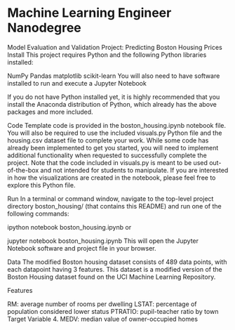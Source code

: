 # Machine Learning Engineer Nanodegree
Model Evaluation and Validation
Project: Predicting Boston Housing Prices
Install
This project requires Python and the following Python libraries installed:

NumPy
Pandas
matplotlib
scikit-learn
You will also need to have software installed to run and execute a Jupyter Notebook

If you do not have Python installed yet, it is highly recommended that you install the Anaconda distribution of Python, which already has the above packages and more included.

Code
Template code is provided in the boston_housing.ipynb notebook file. You will also be required to use the included visuals.py Python file and the housing.csv dataset file to complete your work. While some code has already been implemented to get you started, you will need to implement additional functionality when requested to successfully complete the project. Note that the code included in visuals.py is meant to be used out-of-the-box and not intended for students to manipulate. If you are interested in how the visualizations are created in the notebook, please feel free to explore this Python file.

Run
In a terminal or command window, navigate to the top-level project directory boston_housing/ (that contains this README) and run one of the following commands:

ipython notebook boston_housing.ipynb
or

jupyter notebook boston_housing.ipynb
This will open the Jupyter Notebook software and project file in your browser.

Data
The modified Boston housing dataset consists of 489 data points, with each datapoint having 3 features. This dataset is a modified version of the Boston Housing dataset found on the UCI Machine Learning Repository.

Features

RM: average number of rooms per dwelling
LSTAT: percentage of population considered lower status
PTRATIO: pupil-teacher ratio by town
Target Variable 4. MEDV: median value of owner-occupied homes
